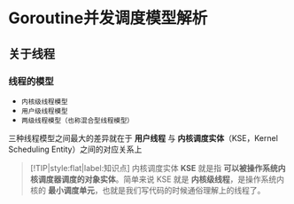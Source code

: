 # Goroutine并发调度模型解析

## 关于线程

### 线程的模型

- `内核级线程模型`
- `用户级线程模型`
- `两级线程模型（也称混合型线程模型）`

三种线程模型之间最大的差异就在于 **用户线程** 与 **内核调度实体**（KSE，Kernel Scheduling Entity）之间的对应关系上

> [!TIP|style:flat|label:知识点]
> 内核调度实体 **KSE** 就是指 **可以被操作系统内核调度器调度的对象实体**。简单来说 KSE 就是 **内核级线程**，是操作系统内核的 **最小调度单元**，也就是我们写代码的时候通俗理解上的线程了。
